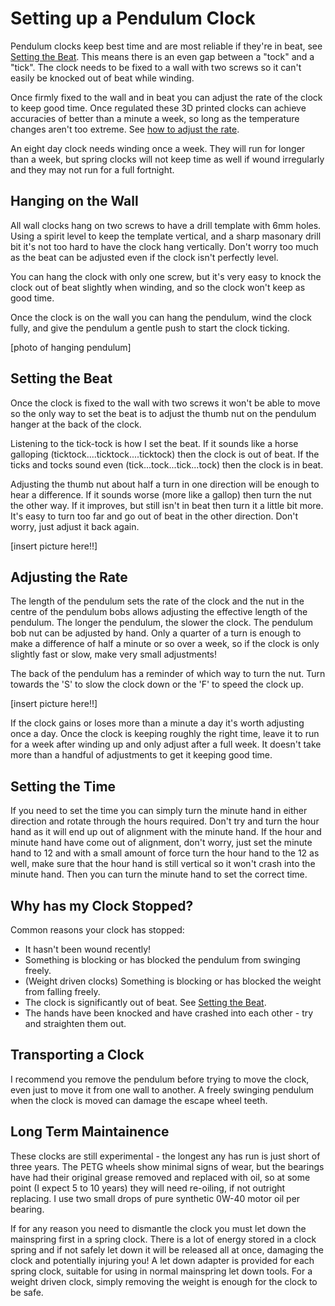 # Setting up a Pendulum Clock

Pendulum clocks keep best time and are most reliable if they're in beat, see [Setting the Beat](#setting-the-beat). This means there is an even gap between a "tock" and a "tick". The clock needs to be fixed to a wall with two screws so it can't easily be knocked out of beat while winding.

Once firmly fixed to the wall and in beat you can adjust the rate of the clock to keep good time. Once regulated these 3D printed clocks can achieve accuracies of better than a minute a week, so long as the temperature changes aren't too extreme. See [how to adjust the rate](#adjusting-the-rate).

An eight day clock needs winding once a week. They will run for longer than a week, but spring clocks will not keep time as well if wound irregularly and they may not run for a full fortnight.


## Hanging on the Wall
All wall clocks hang on two screws to have a drill template with 6mm holes. Using a spirit level to keep the template vertical, and a sharp masonary drill bit it's not too hard to have the clock hang vertically. Don't worry too much as the beat can be adjusted even if the clock isn't perfectly level.

You can hang the clock with only one screw, but it's very easy to knock the clock out of beat slightly when winding, and so the clock won't keep as good time.

Once the clock is on the wall you can hang the pendulum, wind the clock fully, and give the pendulum a gentle push to start the clock ticking.

[photo of hanging pendulum]

## Setting the Beat

Once the clock is fixed to the wall with two screws it won't be able to move so the only way to set the beat is to adjust the thumb nut on the pendulum hanger at the back of the clock.

Listening to the tick-tock is how I set the beat. If it sounds like a horse galloping (ticktock....ticktock....ticktock) then the clock is out of beat. If the ticks and tocks sound even (tick...tock...tick...tock) then the clock is in beat.

Adjusting the thumb nut about half a turn in one direction will be enough to hear a difference. If it sounds worse (more like a gallop) then turn the nut the other way. If it improves, but still isn't in beat then turn it a little bit more. It's easy to turn too far and go out of beat in the other direction. Don't worry, just adjust it back again.

[insert picture here!!]

## Adjusting the Rate

The length of the pendulum sets the rate of the clock and the nut in the centre of the pendulum bobs allows adjusting the effective length of the pendulum. The longer the pendulum, the slower the clock. The pendulum bob nut can be adjusted by hand. Only a quarter of a turn is enough to make a difference of half a minute or so over a week, so if the clock is only slightly fast or slow, make very small adjustments!

The back of the pendulum has a reminder of which way to turn the nut. Turn towards the 'S' to slow the clock down or the 'F' to speed the clock up.

[insert picture here!!]

If the clock gains or loses more than a minute a day it's worth adjusting once a day. Once the clock is keeping roughly the right time, leave it to run for a week after winding up and only adjust after a full week. It doesn't take more than a handful of adjustments to get it keeping good time.

## Setting the Time

If you need to set the time you can simply turn the minute hand in either direction and rotate through the hours required. Don't try and turn the hour hand as it will end up out of alignment with the minute hand. If the hour and minute hand have come out of alignment, don't worry, just set the minute hand to 12 and with a small amount of force turn the hour hand to the 12 as well, make sure that the hour hand is still vertical so it won't crash into the minute hand. Then you can turn the minute hand to set the correct time.

## Why has my Clock Stopped?

Common reasons your clock has stopped:

 - It hasn't been wound recently!
 - Something is blocking or has blocked the pendulum from swinging freely.
 - (Weight driven clocks) Something is blocking or has blocked the weight from falling freely.
 - The clock is significantly out of beat. See [Setting the Beat](#setting-the-beat).
 - The hands have been knocked and have crashed into each other - try and straighten them out.

## Transporting a Clock

I recommend you remove the pendulum before trying to move the clock, even just to move it from one wall to another. A freely swinging pendulum when the clock is moved can damage the escape wheel teeth.

## Long Term Maintainence

These clocks are still experimental - the longest any has run is just short of three years. The PETG wheels show minimal signs of wear, but the bearings have had their original grease removed and replaced with oil, so at some point (I expect 5 to 10 years) they will need re-oiling, if not outright replacing. I use two small drops of pure synthetic 0W-40 motor oil per bearing.

If for any reason you need to dismantle the clock you must let down the mainspring first in a spring clock. There is a lot of energy stored in a clock spring and if not safely let down it will be released all at once, damaging the clock and potentially injuring you! A let down adapter is provided for each spring clock, suitable for using in normal mainspring let down tools. For a weight driven clock, simply removing the weight is enough for the clock to be safe.

